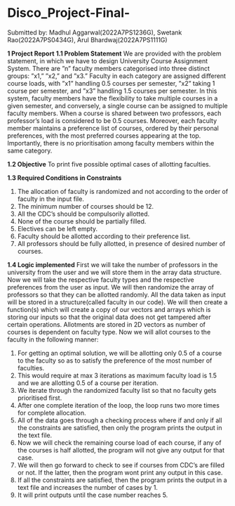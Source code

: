 # Disco_Project-Final-
Submitted by: Madhul Aggarwal(2022A7PS1236G), Swetank Rao(2022A7PS0434G), Arul Bhardwaj(2022A7PS1111G)



****1 Project Report****
**1.1 Problem Statement**
We are provided with the problem statement, in which we have to design University Course Assignment System. There are ”n” faculty members categorised
into three distinct groups: ”x1,” ”x2,” and ”x3.” Faculty in each category are
assigned different course loads, with ”x1” handling 0.5 courses per semester,
”x2” taking 1 course per semester, and ”x3” handling 1.5 courses per semester.
In this system, faculty members have the flexibility to take multiple courses in a
given semester, and conversely, a single course can be assigned to multiple faculty members. When a course is shared between two professors, each professor’s
load is considered to be 0.5 courses. Moreover, each faculty member maintains
a preference list of courses, ordered by their personal preferences, with the most
preferred courses appearing at the top. Importantly, there is no prioritisation
among faculty members within the same category.

**1.2 Objective**
To print five possible optimal cases of allotting faculties.

**1.3 Required Conditions in Constraints**
1. The allocation of faculty is randomized and not according to the order of
faculty in the input file.
2. The minimum number of courses should be 12.
3. All the CDC’s should be compulsorily allotted.
4. None of the course should be partially filled.
5. Electives can be left empty.
6. Faculty should be allotted according to their preference list.
7. All professors should be fully allotted, in presence of desired number of
courses.

**1.4 Logic implemented**
First we will take the number of professors in the university from the user and
we will store them in the array data structure. Now we will take the respective
faculty types and the respective preferences from the user as input. We will then
randomize the array of professors so that they can be allotted randomly. All the
data taken as input will be stored in a structure(called faculty in our code). We
will then create a function(s) which will create a copy of our vectors and arrays
which is storing our inputs so that the original data does not get tampered after
certain operations. Allotments are stored in 2D vectors as number of courses
is dependent on faculty type. Now we will allot courses to the faculty in the
following manner:
1. For getting an optimal solution, we will be allotting only 0.5 of a course
to the faculty so as to satisfy the preference of the most number of faculties.
2. This would require at max 3 iterations as maximum faculty load is 1.5 and
we are allotting 0.5 of a course per iteration.
3. We iterate through the randomized faculty list so that no faculty gets prioritised first.
4. After one complete iteration of the loop, the loop runs two more times for
complete allocation.
5. All of the data goes through a checking process where if and only if all the
constraints are satisfied, then only the program prints the output in the text
file.
6. Now we will check the remaining course load of each course, if any of the
courses is half allotted, the program will not give any output for that case.
7. We will then go forward to check to see if courses from CDC’s are filled or
not. If the latter, then the program wont print any output in this case.
8. If all the constraints are satisfied, then the program prints the output in a
text file and increases the number of cases by 1.
9. It will print outputs until the case number reaches 5.
